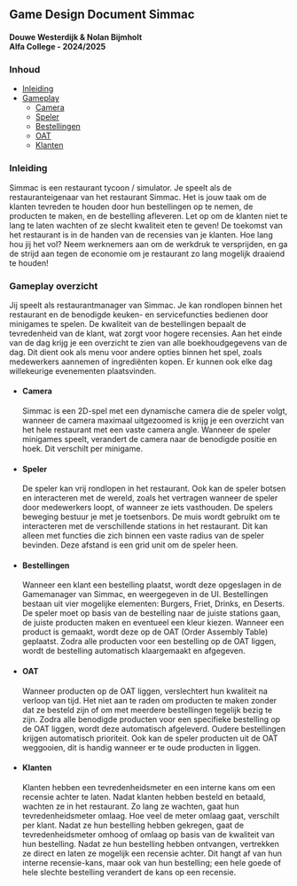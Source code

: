 ## Game Design Document Simmac

#### Douwe Westerdijk & Nolan Bijmholt </br> Alfa College - 2024/2025

### Inhoud

- [Inleiding](#inleiding)
- [Gameplay](#gameplay-overzicht)
    - [Camera](#camera)
    - [Speler](#speler)
    - [Bestellingen](#bestellingen)
    - [OAT](#oat)
    - [Klanten](#klanten)

### Inleiding

Simmac is een restaurant tycoon / simulator. Je speelt als de restauranteigenaar van het restaurant Simmac. Het is jouw taak om de klanten tevreden te houden door hun bestellingen op te nemen, de producten te maken, en de bestelling afleveren. Let op om de klanten niet te lang te laten wachten of ze slecht kwaliteit eten te geven! De toekomst van het restaurant is in de handen van de recensies van je klanten. Hoe lang hou jij het vol? Neem werknemers aan om de werkdruk te versprijden, en ga de strijd aan tegen de economie om je restaurant zo lang mogelijk draaiend te houden!

<div style="break-after: page"></div>

### Gameplay overzicht

Jij speelt als restaurantmanager van Simmac. Je kan rondlopen binnen het restaurant en de benodigde keuken- en servicefuncties bedienen door minigames te spelen. De kwaliteit van de bestellingen bepaalt de tevredenheid van de klant, wat zorgt voor hogere recensies.
Aan het einde van de dag krijg je een overzicht te zien van alle boekhoudgegevens van de dag. Dit dient ook als menu voor andere opties binnen het spel, zoals medewerkers aannemen of ingrediënten kopen. Er kunnen ook elke dag willekeurige evenementen plaatsvinden.

- #### Camera

    Simmac is een 2D-spel met een dynamische camera die de speler volgt, wanneer de camera maximaal uitgezoomed is krijg je een overzicht van het hele restaurant met een vaste camera angle. Wanneer de speler minigames speelt, verandert de camera naar de benodigde positie en hoek. Dit verschilt per minigame.

- #### Speler

    De speler kan vrij rondlopen in het restaurant. Ook kan de speler botsen en interacteren met de wereld, zoals het vertragen wanneer de speler door medewerkers loopt, of wanneer ze iets vasthouden.
    De spelers beweging bestuur je met je toetsenbors. De muis wordt gebruikt om te interacteren met de verschillende stations in het restaurant. Dit kan alleen met functies die zich binnen een vaste radius van de speler bevinden. Deze afstand is een grid unit om de speler heen.

- #### Bestellingen

    Wanneer een klant een bestelling plaatst, wordt deze opgeslagen in de Gamemanager van Simmac, en weergegeven in de UI. Bestellingen bestaan uit vier mogelijke elementen: Burgers, Friet, Drinks, en Deserts. De speler moet op basis van de bestelling naar de juiste stations gaan, de juiste producten maken en eventueel een kleur kiezen.
    Wanneer een product is gemaakt, wordt deze op de OAT (Order Assembly Table) geplaatst. Zodra alle producten voor een bestelling op de OAT liggen, wordt de bestelling automatisch klaargemaakt en afgegeven.

- #### OAT

    Wanneer producten op de OAT liggen, verslechtert hun kwaliteit na verloop van tijd. Het niet aan te raden om producten te maken zonder dat ze besteld zijn of om met meerdere bestellingen tegelijk bezig te zijn. Zodra alle benodigde producten voor een specifieke bestelling op de OAT liggen, wordt deze automatisch afgeleverd. Oudere bestellingen krijgen automatisch prioriteit. Ook kan de speler producten uit de OAT weggooien, dit is handig wanneer er te oude producten in liggen.

- #### Klanten

    Klanten hebben een tevredenheidsmeter en een interne kans om een recensie achter te laten. Nadat klanten hebben besteld en betaald, wachten ze in het restaurant. Zo lang ze wachten, gaat hun tevredenheidsmeter omlaag.
    Hoe veel de meter omlaag gaat, verschilt per klant. Nadat ze hun bestelling hebben gekregen, gaat de tevredenheidsmeter omhoog of omlaag op basis van de kwaliteit van hun bestelling. Nadat ze hun bestelling hebben ontvangen, vertrekken ze direct en laten ze mogelijk een recensie achter. Dit hangt af van hun interne recensie-kans, maar ook van hun bestelling; een hele goede of hele slechte bestelling verandert de kans op een recensie.
